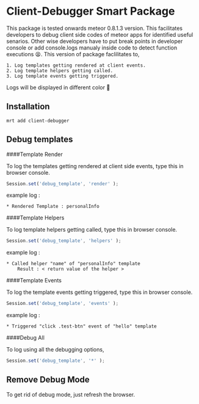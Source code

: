Client-Debugger Smart Package
=============================

This package is tested onwards meteor 0.8.1.3 version. This facilitates developers to debug client side codes of meteor apps for identified useful senarios. Other wise developers have to put break points in developer console or add console.logs manualy inside code to detect function executions :tired_face:. This version of package faclilitates to,

	1. Log templates getting rendered at client events.
	2. Log template helpers getting called.
	3. Log template events getting triggered. 

Logs will be displayed in different color :green_heart:

Installation
------------

```
mrt add client-debugger
```

Debug templates
---------------

####Template Render

To log the templates getting rendered at client side events, type this in browser console.

```js
Session.set('debug_template', 'render' );
```

example log : 

	* Rendered Template : personalInfo  

####Template Helpers

To log template helpers getting called, type this in browser console.

```js
Session.set('debug_template', 'helpers' );
```

example log : 

	* Called helper "name" of "personalInfo" template
		Result : < return value of the helper >


####Template Events

To log the template events getting triggered, type this in browser console.

```js
Session.set('debug_template', 'events' );
```

example log :

	* Triggered "click .test-btn" event of "hello" template 

####Debug All

To log using all the debugging options,

```js
Session.set('debug_template', '*' );
```

Remove Debug Mode
-----------------

To get rid of debug mode, just refresh the browser.
